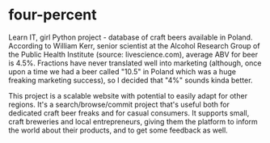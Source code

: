 four-percent
============

Learn IT, girl Python project - database of craft beers available in Poland.
According to William Kerr, senior scientist at the Alcohol Research Group of the Public Health Institute (source: livescience.com), average ABV for beer is 4.5%. Fractions have never translated well into marketing (although, once upon a time we had a beer called "10.5" in Poland which was a huge freaking marketing success), so I decided that "4%" sounds kinda better.

This project is a scalable website with potential to easily adapt for other regions. It's a search/browse/commit project that's useful both for dedicated craft beer freaks and for casual consumers. It supports small, craft breweries and local entrepreneurs, giving them the platform to inform the world about their products, and to get some feedback as well.
